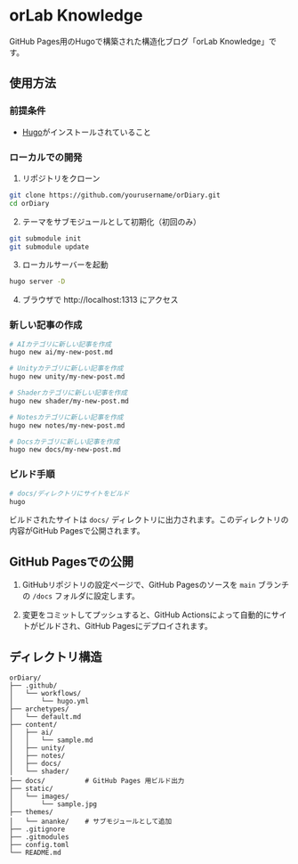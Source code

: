 # orLab Knowledge

GitHub Pages用のHugoで構築された構造化ブログ「orLab Knowledge」です。

## 使用方法

### 前提条件
- [Hugo](https://gohugo.io/getting-started/installing/)がインストールされていること

### ローカルでの開発

1. リポジトリをクローン
```bash
git clone https://github.com/yourusername/orDiary.git
cd orDiary
```

2. テーマをサブモジュールとして初期化（初回のみ）
```bash
git submodule init
git submodule update
```

3. ローカルサーバーを起動
```bash
hugo server -D
```

4. ブラウザで http://localhost:1313 にアクセス

### 新しい記事の作成

```bash
# AIカテゴリに新しい記事を作成
hugo new ai/my-new-post.md

# Unityカテゴリに新しい記事を作成
hugo new unity/my-new-post.md

# Shaderカテゴリに新しい記事を作成
hugo new shader/my-new-post.md

# Notesカテゴリに新しい記事を作成
hugo new notes/my-new-post.md

# Docsカテゴリに新しい記事を作成
hugo new docs/my-new-post.md
```

### ビルド手順

```bash
# docs/ディレクトリにサイトをビルド
hugo
```

ビルドされたサイトは `docs/` ディレクトリに出力されます。このディレクトリの内容がGitHub Pagesで公開されます。

## GitHub Pagesでの公開

1. GitHubリポジトリの設定ページで、GitHub Pagesのソースを `main` ブランチの `/docs` フォルダに設定します。

2. 変更をコミットしてプッシュすると、GitHub Actionsによって自動的にサイトがビルドされ、GitHub Pagesにデプロイされます。

## ディレクトリ構造

```
orDiary/
├── .github/
│   └── workflows/
│       └── hugo.yml
├── archetypes/
│   └── default.md
├── content/
│   ├── ai/
│   │   └── sample.md
│   ├── unity/
│   ├── notes/
│   ├── docs/
│   └── shader/
├── docs/          # GitHub Pages 用ビルド出力
├── static/
│   └── images/
│       └── sample.jpg
├── themes/
│   └── ananke/    # サブモジュールとして追加
├── .gitignore
├── .gitmodules
├── config.toml
└── README.md
